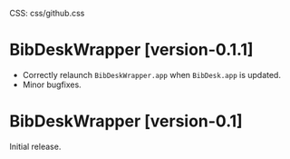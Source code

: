 CSS: css/github.css

# BibDeskWrapper [version-0.1.1]

* Correctly relaunch `BibDeskWrapper.app` when `BibDesk.app` is updated.
* Minor bugfixes.

# BibDeskWrapper [version-0.1]

Initial release.
